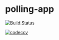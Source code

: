 # polling-app

[![Build Status](https://travis-ci.org/AlexVak/polling-app.svg?branch=master)](https://travis-ci.org/AlexVak/polling-app)

[![codecov](https://codecov.io/gh/AlexVak/polling-app/branch/master/graph/badge.svg)](https://codecov.io/gh/AlexVak/polling-app)

